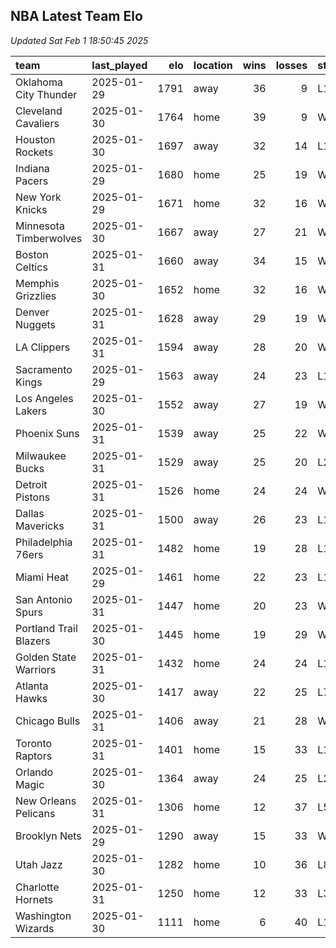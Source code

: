 ## NBA Latest Team Elo

*Updated Sat Feb  1 18:50:45 2025*

| team                   | last_played   |   elo | location   |   wins |   losses | streak   |
|:-----------------------|:--------------|------:|:-----------|-------:|---------:|:---------|
| Oklahoma City Thunder  | 2025-01-29    |  1791 | away       |     36 |        9 | L1       |
| Cleveland Cavaliers    | 2025-01-30    |  1764 | home       |     39 |        9 | W3       |
| Houston Rockets        | 2025-01-30    |  1697 | away       |     32 |       14 | L1       |
| Indiana Pacers         | 2025-01-29    |  1680 | home       |     25 |       19 | W3       |
| New York Knicks        | 2025-01-29    |  1671 | home       |     32 |       16 | W5       |
| Minnesota Timberwolves | 2025-01-30    |  1667 | away       |     27 |       21 | W5       |
| Boston Celtics         | 2025-01-31    |  1660 | away       |     34 |       15 | W2       |
| Memphis Grizzlies      | 2025-01-30    |  1652 | home       |     32 |       16 | W1       |
| Denver Nuggets         | 2025-01-31    |  1628 | away       |     29 |       19 | W1       |
| LA Clippers            | 2025-01-31    |  1594 | away       |     28 |       20 | W2       |
| Sacramento Kings       | 2025-01-29    |  1563 | away       |     24 |       23 | L1       |
| Los Angeles Lakers     | 2025-01-30    |  1552 | away       |     27 |       19 | W1       |
| Phoenix Suns           | 2025-01-31    |  1539 | away       |     25 |       22 | W1       |
| Milwaukee Bucks        | 2025-01-31    |  1529 | away       |     25 |       20 | L2       |
| Detroit Pistons        | 2025-01-31    |  1526 | home       |     24 |       24 | W1       |
| Dallas Mavericks       | 2025-01-31    |  1500 | away       |     26 |       23 | L1       |
| Philadelphia 76ers     | 2025-01-31    |  1482 | home       |     19 |       28 | L1       |
| Miami Heat             | 2025-01-29    |  1461 | home       |     22 |       23 | L1       |
| San Antonio Spurs      | 2025-01-31    |  1447 | home       |     20 |       23 | W1       |
| Portland Trail Blazers | 2025-01-30    |  1445 | home       |     19 |       29 | W2       |
| Golden State Warriors  | 2025-01-31    |  1432 | home       |     24 |       24 | L1       |
| Atlanta Hawks          | 2025-01-30    |  1417 | away       |     22 |       25 | L7       |
| Chicago Bulls          | 2025-01-31    |  1406 | away       |     21 |       28 | W1       |
| Toronto Raptors        | 2025-01-31    |  1401 | home       |     15 |       33 | L1       |
| Orlando Magic          | 2025-01-30    |  1364 | away       |     24 |       25 | L2       |
| New Orleans Pelicans   | 2025-01-31    |  1306 | home       |     12 |       37 | L5       |
| Brooklyn Nets          | 2025-01-29    |  1290 | away       |     15 |       33 | W1       |
| Utah Jazz              | 2025-01-30    |  1282 | home       |     10 |       36 | L8       |
| Charlotte Hornets      | 2025-01-31    |  1250 | home       |     12 |       33 | L3       |
| Washington Wizards     | 2025-01-30    |  1111 | home       |      6 |       40 | L16      |
